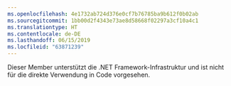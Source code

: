 ```yaml
---
ms.openlocfilehash: 4e1732ab724d376e0cf7b76785ba9b612f0b02ab
ms.sourcegitcommit: 1bb00d2f4343e73ae8d58668f02297a3cf10a4c1
ms.translationtype: HT
ms.contentlocale: de-DE
ms.lasthandoff: 06/15/2019
ms.locfileid: "63871239"
---
```

Dieser Member unterstützt die .NET Framework-Infrastruktur und ist nicht für die direkte Verwendung in Code vorgesehen.